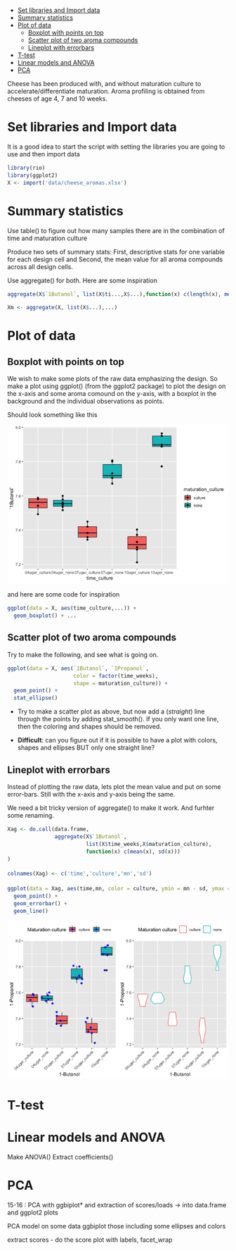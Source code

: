 -   [Set libraries and Import data](#set-libraries-and-import-data)
-   [Summary statistics](#summary-statistics)
-   [Plot of data](#plot-of-data)
    -   [Boxplot with points on top](#boxplot-with-points-on-top)
    -   [Scatter plot of two aroma compounds](#scatter-plot-of-two-aroma-compounds)
    -   [Lineplot with errorbars](#lineplot-with-errorbars)
-   [T-test](#t-test)
-   [Linear models and ANOVA](#linear-models-and-anova)
-   [PCA](#pca)

Cheese has been produced with, and without maturation culture to accelerate/differentiate maturation. Aroma profiling is obtained from cheeses of age 4, 7 and 10 weeks.

Set libraries and Import data
=============================

It is a good idea to start the script with setting the libraries you are going to use and then import data

``` r
library(rio)
library(ggplot2)
X <- import('data/cheese_aromas.xlsx')
```

Summary statistics
==================

Use table() to figure out how many samples there are in the combination of time and maturation culture

Produce two sets of summary stats: First, descriptive stats for one variable for each design cell and Second, the mean value for all aroma compounds across all design cells.

Use aggregate() for both. Here are some inspiration

``` r
aggregate(X$`1Butanol`, list(X$ti...,X$...),function(x) c(length(x), mean(x),...))
```

``` r
Xm <- aggregate(X, list(X$...),...)
```

Plot of data
============

Boxplot with points on top
--------------------------

We wish to make some plots of the raw data emphasizing the design. So make a plot using ggplot() (from the ggplot2 package) to plot the design on the x-axis and some aroma comound on the y-axis, with a boxplot in the background and the individual observations as points.

Should look something like this

![](Exercises_files/figure-markdown_github/unnamed-chunk-6-1.png)

and here are some code for inspiration

``` r
ggplot(data = X, aes(time_culture,...)) + 
  geom_boxplot() + ...
```

Scatter plot of two aroma compounds
-----------------------------------

Try to make the following, and see what is going on.

``` r
ggplot(data = X, aes(`1Butanol`, `1Propanol`, 
                     color = factor(time_weeks), 
                     shape = maturation_culture)) + 
  geom_point() + 
  stat_ellipse() 
```

-   Try to make a scatter plot as above, but now add a (*straight*) line through the points by adding stat\_smooth(). If you only want one line, then the coloring and shapes should be removed.

-   **Difficult**: can you figure out if it is possible to have a plot with colors, shapes and ellipses BUT only one straight line?

Lineplot with errorbars
-----------------------

Instead of plotting the raw data, lets plot the mean value and put on some error-bars. Still with the x-axis and y-axis being the same.

We need a bit tricky version of aggregate() to make it work. And furhter some renaming.

``` r
Xag <- do.call(data.frame,
               aggregate(X$`1Butanol`, 
                         list(X$time_weeks,X$maturation_culture), 
                         function(x) c(mean(x), sd(x)))
)

colnames(Xag) <- c('time','culture','mn','sd')

ggplot(data = Xag, aes(time,mn, color = culture, ymin = mn - sd, ymax = mn+sd)) + 
  geom_point() + 
  geom_errorbar() + 
  geom_line()
```

![](Exercises_files/figure-markdown_github/unnamed-chunk-9-1.png)

T-test
======

Linear models and ANOVA
=======================

Make ANOVA() Extract coefficients()

PCA
===

15-16 : PCA with ggbiplot\* and extraction of scores/loads -&gt; into data.frame and ggplot2 plots

PCA model on some data ggbiplot those including some ellipses and colors

extract scores - do the score plot with labels, facet\_wrap
